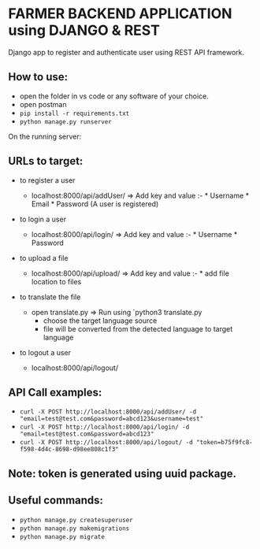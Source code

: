 # FARMER BACKEND APPLICATION using DJANGO & REST

Django app to register and authenticate user using REST API framework.

## How to use:
-  open the folder in vs code or any software of your choice.
-  open postman
- `pip install -r requirements.txt`
- `python manage.py runserver`

On the running server:

## URLs to target:

- to register a user
  - localhost:8000/api/addUser/
     => Add key and value :-
        * Username
        * Email
        * Password
(A user is registered)
        
- to login a user
  - localhost:8000/api/login/
       => Add key and value :-
        * Username
        * Password
        
        
- to upload a file
  - localhost:8000/api/upload/
       => Add key and value :-
        * add file location to files
        
- to translate the file
  - open translate.py
       => Run using `python3 translate.py
       * choose the target language source
       * file will be converted from the detected language to target language
        
- to logout a user
  - localhost:8000/api/logout/

## API Call examples:

- `curl -X POST http://localhost:8000/api/addUser/ -d "email=test@test.com&password=abcd123&username=test"`
- `curl -X POST http://localhost:8000/api/login/ -d "email=test@test.com&password=abcd123"`
- `curl -X POST http://localhost:8000/api/logout/ -d "token=b75f9fc8-f598-4d4c-8698-d98ee808c1f3"`

## Note: token is generated using uuid package.

## Useful commands:

- `python manage.py createsuperuser`
- `python manage.py makemigrations`
- `python manage.py migrate`
